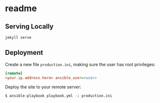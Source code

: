 # readme

## Serving Locally

``` sh
jekyll serve
```

## Deployment

Create a new file `production.ini`, making sure the user has root privileges:

``` ini
[remote]
<your.ip.address.here> ansible_user=<user>
```

Deploy the site to your remote server:

``` sh
$ ansible-playbook playbook.yml -i production.ini
```
